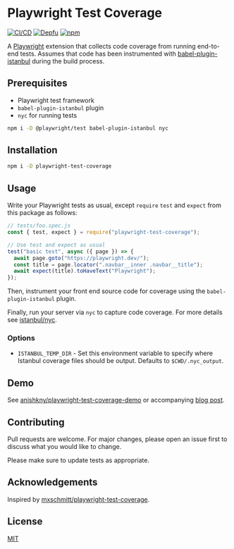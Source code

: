 # Playwright Test Coverage

[![CI/CD](https://github.com/anishkny/playwright-test-coverage/actions/workflows/ci-cd.yml/badge.svg)](https://github.com/anishkny/playwright-test-coverage/actions/workflows/ci-cd.yml)
[![Depfu](https://badges.depfu.com/badges/94d21dacdb732bad55583672f138c7eb/overview.svg)](https://depfu.com/github/anishkny/playwright-test-coverage?project_id=32640)
[![npm](https://img.shields.io/npm/v/playwright-test-coverage)](https://www.npmjs.com/package/playwright-test-coverage)

A [Playwright](https://playwright.dev) extension that collects code coverage from running end-to-end tests. Assumes that code has been instrumented with [babel-plugin-istanbul](https://github.com/istanbuljs/babel-plugin-istanbul) during the build process.

## Prerequisites

- Playwright test framework
- `babel-plugin-istanbul` plugin
- `nyc` for running tests

```bash
npm i -D @playwright/test babel-plugin-istanbul nyc
```

## Installation

```bash
npm i -D playwright-test-coverage
```

## Usage

Write your Playwright tests as usual, except `require` `test` and `expect` from this package as follows:

```js
// tests/foo.spec.js
const { test, expect } = require("playwright-test-coverage");

// Use test and expect as usual
test("basic test", async ({ page }) => {
  await page.goto("https://playwright.dev/");
  const title = page.locator(".navbar__inner .navbar__title");
  await expect(title).toHaveText("Playwright");
});
```

Then, instrument your front end source code for coverage using the `babel-plugin-istanbul` plugin.

Finally, run your server via `nyc` to capture code coverage. For more details see [istanbul/nyc](https://github.com/istanbuljs/nyc).

### Options

- `ISTANBUL_TEMP_DIR` - Set this environment variable to specify where Istanbul coverage files should be output. Defaults to `$CWD/.nyc_output`.

## Demo

See [anishkny/playwright-test-coverage-demo](https://github.com/anishkny/playwright-test-coverage-demo) or accompanying [blog post](https://dev.to/anishkny/code-coverage-for-a-nextjs-app-using-playwright-tests-18n7).

## Contributing

Pull requests are welcome. For major changes, please open an issue first to discuss what you would like to change.

Please make sure to update tests as appropriate.

## Acknowledgements

Inspired by [mxschmitt/playwright-test-coverage](https://github.com/mxschmitt/playwright-test-coverage).

## License

[MIT](https://choosealicense.com/licenses/mit/)
